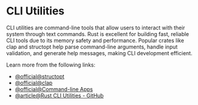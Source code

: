 # CLI Utilities

CLI utilities are command-line tools that allow users to interact with their system through text commands. Rust is excellent for building fast, reliable CLI tools due to its memory safety and performance. Popular crates like clap and structopt help parse command-line arguments, handle input validation, and generate help messages, making CLI development efficient.

Learn more from the following links:

- [@official@structopt](https://docs.rs/structopt/latest/structopt/)
- [@official@clap](https://docs.rs/clap/latest/clap/)
- [@official@Command-line Apps](https://www.rust-lang.org/what/cli/)
- [@article@Rust CLI Utilities - GitHub](https://github.com/baldwin-sudo/rusty-utils)